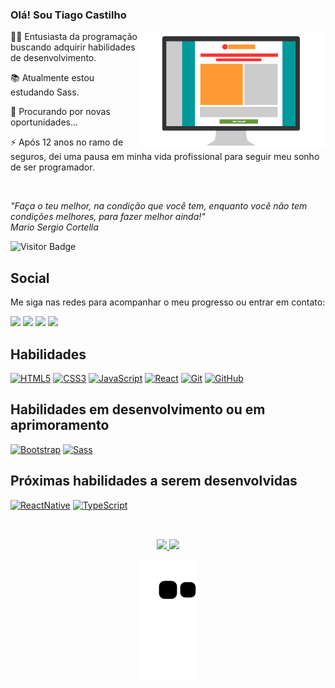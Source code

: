 ### Olá! Sou Tiago Castilho
<a href="https://github.com/TiagoCastilho"> <img align="right" alt="GIF" width="300px" height="187px" src="https://github.com/TiagoCastilho/TiagoCastilho/blob/main/.github/workflows/1.gif" /> </a>
<p align="left">
  👋🏽 Entusiasta da programação buscando adquirir habilidades de desenvolvimento.
</p>
<p align="left">
  📚 Atualmente estou estudando Sass.
</p>
<p align="left">
  🔎 Procurando por novas oportunidades...
</p>
<p align="left">
  ⚡ Após 12 anos no ramo de seguros, dei uma pausa em minha vida profissional para seguir meu sonho de ser programador.
</p>
<br/>
<p>
  <i>"Faça o teu melhor, na condição que você tem, enquanto você não tem condições melhores, para fazer melhor ainda!" <br/>
    Mario Sergio Cortella</i>
</p>

![Visitor Badge](https://visitor-badge.laobi.icu/badge?page_id=TiagoCastilho.TiagoCastilho)

## Social

Me siga nas redes para acompanhar o meu progresso ou entrar em contato:

<div align="left"> 
  <a href="https://www.instagram.com/tiagocastilho_bm" target="_blank"><img src="https://img.shields.io/badge/-Instagram-%23E4405F?style=for-the-badge&logo=instagram&logoColor=white" target="_blank"></a>
  <a href = "mailto:tiagocastilho_bm@hotmail.com"><img src="https://img.shields.io/badge/-Email-%23333?style=for-the-badge&logo=gmail&logoColor=white" target="_blank"></a>
  <a href="https://www.linkedin.com/in/tiagocastilhobm" target="_blank"><img src="https://img.shields.io/badge/-LinkedIn-%230077B5?style=for-the-badge&logo=linkedin&logoColor=white" target="_blank"></a>
  <a href="https://join.skype.com/invite/AiHpT8nCVpff" target="_blank"><img src="https://img.shields.io/badge/Skype-0078d4?style=for-the-badge&logo=skype&logoColor=white" target="_blank"></a>
</div>

## Habilidades
  
<div>
  
  <a href="https://alunos.b7web.com.br/media/certificates/certificado_110727.jpg" target="_blank">![HTML5](https://img.shields.io/badge/-HTML5-E34F26?style=for-the-badge&logo=html5&logoColor=white)</a>
  <a href="https://alunos.b7web.com.br/media/certificates/certificado_110727.jpg" target="_blank">![CSS3](https://img.shields.io/badge/-CSS3-1572B6?style=for-the-badge&logo=css3)</a>
  <a href="https://alunos.b7web.com.br/media/certificates/certificado_8583567.jpg" target="_blank">![JavaScript](https://img.shields.io/badge/-JavaScript-black?style=for-the-badge&logo=javascript)</a>
  <a href="https://alunos.b7web.com.br/media/certificates/certificado_5525205.jpg" target="_blank">![React](https://img.shields.io/badge/-react-black?style=for-the-badge&logo=react)</a>
  <a href="https://alunos.b7web.com.br/media/certificates/certificado_7009577.jpg" target="_blank">![Git](https://img.shields.io/badge/-Git-black?style=for-the-badge&logo=git)</a>
  <a href="https://alunos.b7web.com.br/media/certificates/certificado_7009577.jpg" target="_blank">![GitHub](https://img.shields.io/badge/-GitHub-181717?style=for-the-badge&logo=github)</a>
<br/>
</div>
  
## Habilidades em desenvolvimento ou em aprimoramento
  
<div>
  
  <a href="" target="_blank">![Bootstrap](https://img.shields.io/badge/-Bootstrap-69529c?style=for-the-badge&logo=Bootstrap&logoColor=white)</a>
  <a href="" target="_blank">![Sass](https://img.shields.io/badge/-SASS-cc6699?style=for-the-badge&logo=SASS&logoColor=white)</a>
  
</div>

## Próximas habilidades a serem desenvolvidas

<div>
  
  <a href="" target="_blank">![ReactNative](https://img.shields.io/badge/-react%20Native-black?style=for-the-badge&logo=react&logoColor=69529c)</a>
  <a href="" target="_blank">![TypeScript](https://img.shields.io/badge/-TypeScript-2f74c0?style=for-the-badge&logo=TypeScript&logoColor=white)</a>
  
</div>

##  

<div align="center">
<br/>
  <a href="https://github.com/TiagoCastilho">
  <img height="159em" src="https://github-readme-stats.vercel.app/api?username=TiagoCastilho&show_icons=true&theme=white&include_all_commits=true&count_private=true"/>
  <img height="159em" src="https://github-readme-streak-stats.herokuapp.com/?user=TiagoCastilho&theme=black-ice&date_format=j%20M%5B%20Y%5D&background=FFFFFF&border=CCCCCC&stroke=CCCCCC&ring=4F94EF&fire=4C71F2&currStreakNum=434D58&sideNums=434D58&currStreakLabel=4F94EF&sideLabels=434D58&dates=434D58"/>
</div>

<div align="center">

  ![Snake animation](https://github.com/TiagoCastilho/TiagoCastilho/blob/output/github-contribution-grid-snake.svg)

</div>
